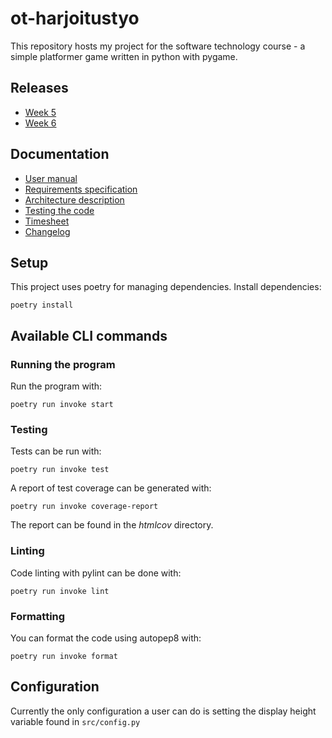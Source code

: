 # ot-harjoitustyo
This repository hosts my project for the software technology course - a simple platformer game written in python with pygame.

## Releases
- [Week 5](https://github.com/eemilhaa/ot-harjoitustyo/releases/tag/Week5)
- [Week 6](https://github.com/eemilhaa/ot-harjoitustyo/releases/tag/Week6)

## Documentation
- [User manual](./documentation/user-manual.md)
- [Requirements specification](./documentation/requirements-specification.md)
- [Architecture description](./documentation/architecture.md)
- [Testing the code](TODO)
- [Timesheet](./documentation/timesheet.md)
- [Changelog](./documentation/changelog.md)

## Setup
This project uses poetry for managing dependencies.
Install dependencies:
```console
poetry install 
```
## Available CLI commands
### Running the program
Run the program with:
```console
poetry run invoke start
```
### Testing
Tests can be run with:
```console
poetry run invoke test
```
A report of test coverage can be generated with:
```console
poetry run invoke coverage-report
```
The report can be found in the *htmlcov* directory.

### Linting
Code linting with pylint can be done with:
```console
poetry run invoke lint
```

### Formatting
You can format the code using autopep8 with:
```console
poetry run invoke format
```
## Configuration
Currently the only configuration a user can do is setting the display height variable found in `src/config.py`
